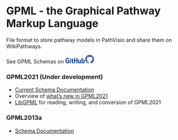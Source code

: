 # GPML - the Graphical Pathway Markup Language

File format to store pathway models in PathVisio and share them on WikiPathways.

See GPML Schemas on   <a href="https://github.com/PathVisio/GPML/"><img src="github_icon.svg" height="24" ></a>



### GPML2021 (Under development)
* [Current Schema Documentation](https://pathvisio.github.io/documentation/GPML2021-doc.html)
* Overview of [what’s new in GPML2021](https://pathvisio.github.io/documentation/Whats-New-GPML2021.html)
* [LibGPML](https://github.com/PathVisio/libGPML) for reading, writing, and conversion of GPML2021


### GPML2013a
* [Schema Documentation](https://pathvisio.github.io/documentation/GPML2013a-doc.html)
